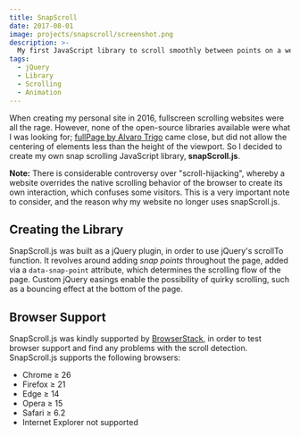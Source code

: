 ```yaml
---
title: SnapScroll
date: 2017-08-01
image: projects/snapscroll/screenshot.png
description: >-
  My first JavaScript library to scroll smoothly between points on a website, built as a jQuery plugin.
tags:
  - jQuery
  - Library
  - Scrolling
  - Animation
---
```


When creating my personal site in 2016, fullscreen scrolling websites were all the rage. However, none of the open-source libraries available were what I was looking for; [fullPage by Alvaro Trigo](https://alvarotrigo.com/fullPage/) came close, but did not allow the centering of elements less than the height of the viewport. So I decided to create my own snap scrolling JavaScript library, **snapScroll.js**.

**Note:** There is considerable controversy over "scroll-hijacking", whereby a website overrides the native scrolling behavior of the browser to create its own interaction, which confuses some visitors. This is a very important note to consider, and the reason why my website no longer uses snapScroll.js.

<lazy-image src="snapscroll/preview.gif" alt="Animation showing the concept of snap scrolling" />

## Creating the Library

SnapScroll.js was built as a jQuery plugin, in order to use jQuery's scrollTo function. It revolves around adding _snap points_ throughout the page, added via a `data-snap-point` attribute, which determines the scrolling flow of the page. Custom jQuery easings enable the possibility of quirky scrolling, such as a bouncing effect at the bottom of the page.

## Browser Support

SnapScroll.js was kindly supported by [BrowserStack](https://browserstack.com), in order to test browser support and find any problems with the scroll detection. SnapScroll.js supports the following browsers:

- Chrome ≥ 26
- Firefox ≥ 21
- Edge ≥ 14
- Opera ≥ 15
- Safari ≥ 6.2
- Internet Explorer not supported